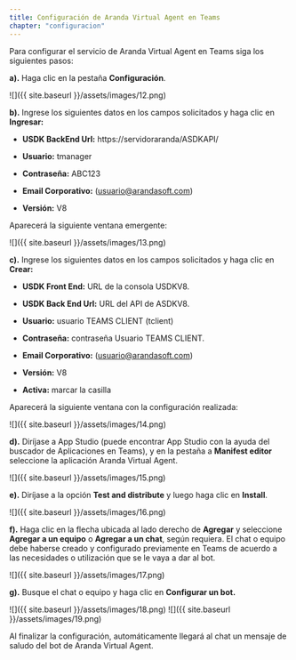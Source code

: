 ```yaml
---
title: Configuración de Aranda Virtual Agent en Teams
chapter: "configuracion"
---
```


Para configurar el servicio de Aranda Virtual Agent en Teams siga los siguientes pasos:

**a).** Haga clic en la pestaña **Configuración**.

![]({{ site.baseurl }}/assets/images/12.png)

**b).** Ingrese los siguientes datos en los campos solicitados y haga clic en **Ingresar:**

- **USDK BackEnd Url:** https://servidoraranda/ASDKAPI/

- **Usuario:** tmanager

- **Contraseña:** ABC123

- **Email Corporativo:** (usuario@arandasoft.com)

- **Versión:** V8

Aparecerá la siguiente ventana emergente:

![]({{ site.baseurl }}/assets/images/13.png)

**c).** Ingrese los siguientes datos en los campos solicitados y haga clic en **Crear:**

- **USDK Front End:** URL de la consola USDKV8.

- **USDK Back End Url:** URL del API de ASDKV8.

- **Usuario:** usuario TEAMS CLIENT (tclient)

- **Contraseña:** contraseña Usuario TEAMS CLIENT.

- **Email Corporativo:** (usuario@arandasoft.com)

- **Versión:** V8

- **Activa:** marcar la casilla


Aparecerá la siguiente ventana con la configuración realizada:

![]({{ site.baseurl }}/assets/images/14.png)


**d).** Diríjase a App Studio (puede encontrar App Studio con la ayuda del buscador de Aplicaciones en
Teams), y en la pestaña a **Manifest editor** seleccione la aplicación Aranda Virtual Agent.

![]({{ site.baseurl }}/assets/images/15.png)


**e).** Diríjase a la opción **Test and distribute** y luego haga clic en **Install**.

![]({{ site.baseurl }}/assets/images/16.png)

**f).** Haga clic en la flecha ubicada al lado derecho de **Agregar** y seleccione **Agregar a un equipo** o
**Agregar a un chat**, según requiera. El chat o equipo debe haberse creado y configurado previamente
en Teams de acuerdo a las necesidades o utilización que se le vaya a dar al bot.

![]({{ site.baseurl }}/assets/images/17.png)

**g).** Busque el chat o equipo y haga clic en **Configurar un bot.**

![]({{ site.baseurl }}/assets/images/18.png)
![]({{ site.baseurl }}/assets/images/19.png)

Al finalizar la configuración, automáticamente llegará al chat un mensaje de saludo del bot de Aranda Virtual
Agent.
